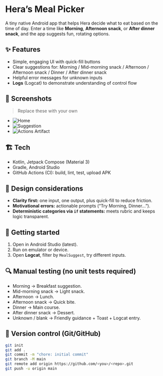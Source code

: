 # Hera’s Meal Picker

A tiny native Android app that helps Hera decide what to eat based on the time of day. Enter a time like **Morning**, **Afternoon snack**, or **After dinner snack**, and the app suggests fun, rotating options.

## ✨ Features
- Simple, engaging UI with quick-fill buttons
- Clear suggestions for: Morning / Mid-morning snack / Afternoon / Afternoon snack / Dinner / After dinner snack
- Helpful error messages for unknown inputs
- **Logs** (Logcat) to demonstrate understanding of control flow

## 📸 Screenshots
> Replace these with your own
- ![Home](docs/screenshot-home.png)
- ![Suggestion](docs/screenshot-suggest.png)
- ![Actions Artifact](docs/screenshot-actions-artifact.png)

## 🏗️ Tech
- Kotlin, Jetpack Compose (Material 3)
- Gradle, Android Studio
- GitHub Actions (CI): build, lint, test, upload APK

## 🧠 Design considerations
- **Clarity first:** one input, one output, plus quick-fill to reduce friction.
- **Motivational errors:** actionable prompts (“Try Morning, Dinner…”).
- **Deterministic categories via `if` statements:** meets rubric and keeps logic transparent.

## 🚀 Getting started
1. Open in Android Studio (latest).
2. Run on emulator or device.
3. Open **Logcat**, filter by `MealSuggest`, try different inputs.

## 🔍 Manual testing (no unit tests required)
- Morning → Breakfast suggestion.
- Mid-morning snack → Light snack.
- Afternoon → Lunch.
- Afternoon snack → Quick bite.
- Dinner → Main course.
- After dinner snack → Dessert.
- Unknown / blank → Friendly guidance + Toast + Logcat entry.

## 🔗 Version control (Git/GitHub)
```bash
git init
git add .
git commit -m "chore: initial commit"
git branch -M main
git remote add origin https://github.com/<you>/<repo>.git
git push -u origin main
